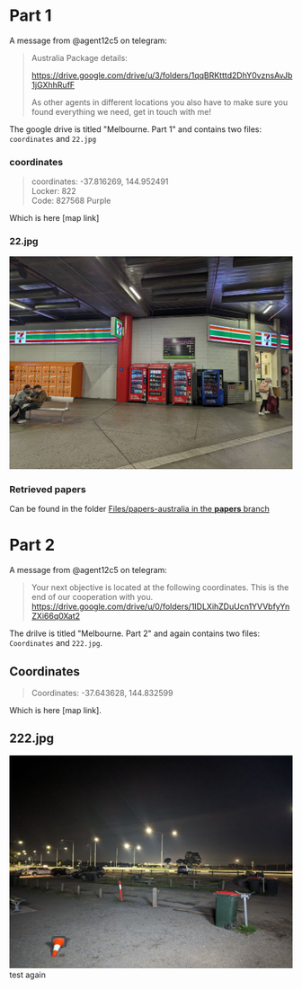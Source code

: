 # Part 1

A message from @agent12c5 on telegram:
> Australia Package details:
> 
> https://drive.google.com/drive/u/3/folders/1qqBRKtttd2DhY0vznsAvJb1jGXhhRufF
> 
> As other agents in different locations you also have to make sure you found everything we need, get in touch with me!

The google drive is titled "Melbourne. Part 1" and contains two files: `coordinates` and `22.jpg`

### coordinates
> coordinates: -37.816269, 144.952491<br>
> Locker: 822<br>
> Code: 827568 Purple

Which is here [map link]

### 22.jpg
![photo of lockers in a trainstation](../../Files/22.jpg)

### Retrieved papers
Can be found in the folder [Files/papers-australia in the **papers** branch](https://github.com/3ncy/ARRS-s6/tree/papers/Files/papers-australia)


# Part 2

A message from @agent12c5 on telegram:
> Your next objective is located at the following coordinates. This is the end of our cooperation with you.<br>
> https://drive.google.com/drive/u/0/folders/1IDLXihZDuUcn1YVVbfyYnZXi66q0Xat2

The drilve is titled "Melbourne. Part 2" and again contains two files: `Coordinates` and `222.jpg`.
## Coordinates
> Coordinates: -37.643628, 144.832599

Which is here [map link].

## 222.jpg
![night photo of a parking lot](/Files/222.jpg)
test again
